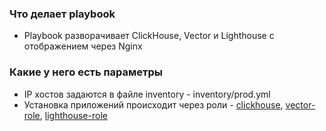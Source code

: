 ### Что делает playbook
- Playbook разворачивает ClickHouse, Vector и Lighthouse с отображением через Nginx 

### Какие у него есть параметры 
- IP хостов задаются в файле inventory - inventory/prod.yml
- Установка приложений происходит через роли - [clickhouse](https://github.com/AlexeySetevoi/ansible-clickhouse), [vector-role](https://github.com/ercuru/vector-role), [lighthouse-role](https://github.com/ercuru/lighthouse-role)